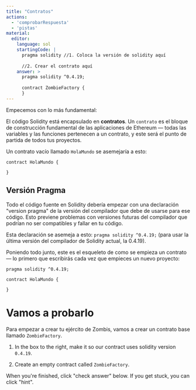 ```yaml
---
title: "Contratos"
actions:
  - 'comprobarRespuesta'
  - 'pistas'
material:
  editor:
    language: sol
    startingCode: |
      pragma solidity //1. Coloca la versión de solidity aquí
      
      //2. Crear el contrato aquí
    answer: >
      pragma solidity ^0.4.19;
      
      contract ZombieFactory {
      }
---
```

Empecemos con lo más fundamental:

El código Solidity está encapsulado en **contratos**. Un `contrato` es el bloque de construcción fundamental de las aplicaciones de Ethereum — todas las variables y las funciones pertenecen a un contrato, y este será el punto de partida de todos tus proyectos.

Un contrato vacío llamado `HolaMundo` se asemejaría a esto:

    contract HolaMundo {
    
    }
    

## Versión Pragma

Todo el código fuente en Solidity debería empezar con una declaración "version pragma" de la versión del compilador que debe de usarse para ese código. Esto previene problemas con versiones futuras del compilador que podrían no ser compatibles y fallar en tu código.

Esta declaración se asemeja a esto: `pragma solidity ^0.4.19;` (para usar la última versión del compilador de Solidity actual, la 0.4.19).

Poniendo todo junto, este es el esqueleto de como se empieza un contrato — lo primero que escribirás cada vez que empieces un nuevo proyecto:

    pragma solidity ^0.4.19;
    
    contract HolaMundo {
    
    }
    

# Vamos a probarlo

Para empezar a crear tu ejército de Zombis, vamos a crear un contrato base llamado `ZombieFactory`.

1. In the box to the right, make it so our contract uses solidity version `0.4.19`.

2. Create an empty contract called `ZombieFactory`.

When you're finished, click "check answer" below. If you get stuck, you can click "hint".